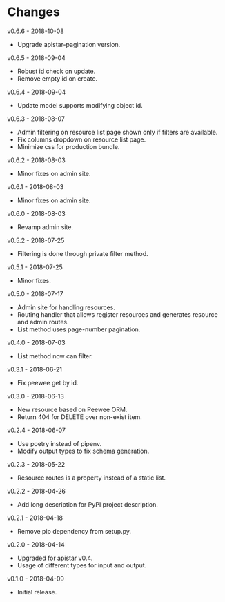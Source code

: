 # Changes
v0.6.6 - 2018-10-08
 * Upgrade apistar-pagination version.

v0.6.5 - 2018-09-04
 * Robust id check on update.
 * Remove empty id on create.

v0.6.4 - 2018-09-04
 * Update model supports modifying object id.

v0.6.3 - 2018-08-07
 * Admin filtering on resource list page shown only if filters are available.
 * Fix columns dropdown on resource list page.
 * Minimize css for production bundle.

v0.6.2 - 2018-08-03
 * Minor fixes on admin site.
 
v0.6.1 - 2018-08-03
 * Minor fixes on admin site.

v0.6.0 - 2018-08-03
 * Revamp admin site.

v0.5.2 - 2018-07-25
 * Filtering is done through private filter method.

v0.5.1 - 2018-07-25
 * Minor fixes.

v0.5.0 - 2018-07-17
 * Admin site for handling resources.
 * Routing handler that allows register resources and generates resource and admin routes.
 * List method uses page-number pagination.

v0.4.0 - 2018-07-03
 * List method now can filter.

v0.3.1 - 2018-06-21
 * Fix peewee get by id.

v0.3.0 - 2018-06-13
 * New resource based on Peewee ORM.
 * Return 404 for DELETE over non-exist item.

v0.2.4 - 2018-06-07
 * Use poetry instead of pipenv.
 * Modify output types to fix schema generation.

v0.2.3 - 2018-05-22
 * Resource routes is a property instead of a static list.

v0.2.2 - 2018-04-26
 * Add long description for PyPI project description.

v0.2.1 - 2018-04-18
 * Remove pip dependency from setup.py.

v0.2.0 - 2018-04-14
 * Upgraded for apistar v0.4.
 * Usage of different types for input and output.

v0.1.0 - 2018-04-09
 * Initial release.
